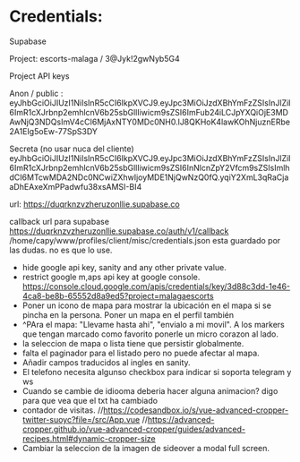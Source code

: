 # Credentials:

Supabase

Project:
escorts-malaga / 3@Jyk!2gwNyb5G4

Project API keys

Anon / public : eyJhbGciOiJIUzI1NiIsInR5cCI6IkpXVCJ9.eyJpc3MiOiJzdXBhYmFzZSIsInJlZiI6ImR1cXJrbnp2emhlcnV6b25sbGllIiwicm9sZSI6ImFub24iLCJpYXQiOjE3MDAwNjQ3NDQsImV4cCI6MjAxNTY0MDc0NH0.lJ8QKHoK4lawKOhNjuznERbe2A1EIg5oEw-77SpS3DY

Secreta (no usar nuca del cliente) eyJhbGciOiJIUzI1NiIsInR5cCI6IkpXVCJ9.eyJpc3MiOiJzdXBhYmFzZSIsInJlZiI6ImR1cXJrbnp2emhlcnV6b25sbGllIiwicm9sZSI6InNlcnZpY2Vfcm9sZSIsImlhdCI6MTcwMDA2NDc0NCwiZXhwIjoyMDE1NjQwNzQ0fQ.yqiY2XmL3qRaCjaaDhEAxeXmPPadwfu38xsAMSI-BI4

url: https://duqrknzvzheruzonllie.supabase.co

callback url para supabase https://duqrknzvzheruzonllie.supabase.co/auth/v1/callback
/home/capy/www/profiles/client/misc/credentials.json esta guardado por las dudas. no es que lo use.


- hide google api key, sanity and any other private value.
- restrict google m,aps api key at google console. https://console.cloud.google.com/apis/credentials/key/3d88c3dd-1e46-4ca8-be8b-65552d8a9ed5?project=malagaescorts
- Poner un icono de mapa para mostrar la ubicación en el mapa si se pincha en la persona. Poner un mapa en el perfil también
- ^PAra el mapa: "Llevame hasta ahi", "envialo a mi movil". A los markers que tengan marcado como favorito ponerle un micro corazon al lado.
- la seleccion de mapa o lista tiene que persistir globalmente.
- falta el paginador para el listado pero no puede afectar al mapa.
- Añadir campos traducidos al ingles en sanity.
- El telefono necesita algunso checkbox para indicar si soporta telegram y ws
- Cuando se cambie de idiooma deberia hacer alguna animacion? digo para que vea que el txt ha cambiado
- contador de visitas.
  //https://codesandbox.io/s/vue-advanced-cropper-twitter-suoyc?file=/src/App.vue
  //https://advanced-cropper.github.io/vue-advanced-cropper/guides/advanced-recipes.html#dynamic-cropper-size
- Cambiar la seleccion de la imagen de sideover a modal full screen.